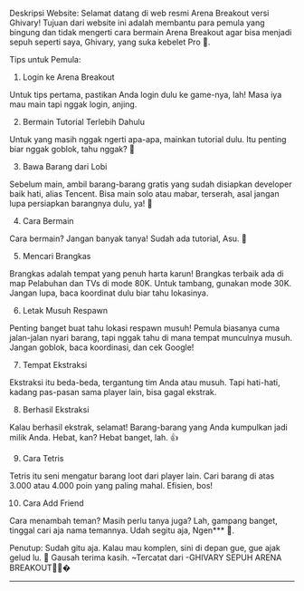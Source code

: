 

Deskripsi Website:
Selamat datang di web resmi Arena Breakout versi Ghivary! Tujuan dari website ini adalah membantu para pemula yang bingung dan tidak mengerti cara bermain Arena Breakout agar bisa menjadi sepuh seperti saya, Ghivary, yang suka kebelet Pro 🤫.

Tips untuk Pemula:

1. Login ke Arena Breakout

Untuk tips pertama, pastikan Anda login dulu ke game-nya, lah! Masa iya mau main tapi nggak login, anjing.



2. Bermain Tutorial Terlebih Dahulu

Untuk yang masih nggak ngerti apa-apa, mainkan tutorial dulu. Itu penting biar nggak goblok, tahu nggak? 🗿



3. Bawa Barang dari Lobi

Sebelum main, ambil barang-barang gratis yang sudah disiapkan developer baik hati, alias Tencent. Bisa main solo atau mabar, terserah, asal jangan lupa persiapkan barangnya dulu, ya! 🥰



4. Cara Bermain

Cara bermain? Jangan banyak tanya! Sudah ada tutorial, Asu. 🗿



5. Mencari Brangkas

Brangkas adalah tempat yang penuh harta karun! Brangkas terbaik ada di map Pelabuhan dan TVs di mode 80K. Untuk tambang, gunakan mode 30K. Jangan lupa, baca koordinat dulu biar tahu lokasinya.



6. Letak Musuh Respawn

Penting banget buat tahu lokasi respawn musuh! Pemula biasanya cuma jalan-jalan nyari barang, tapi nggak tahu di mana tempat munculnya musuh. Jangan goblok, baca koordinasi, dan cek Google!



7. Tempat Ekstraksi

Ekstraksi itu beda-beda, tergantung tim Anda atau musuh. Tapi hati-hati, kadang pas-pasan sama player lain, bisa gagal ekstrak.



8. Berhasil Ekstraksi

Kalau berhasil ekstrak, selamat! Barang-barang yang Anda kumpulkan jadi milik Anda. Hebat, kan? Hebat banget, lah. 👍



9. Cara Tetris

Tetris itu seni mengatur barang loot dari player lain. Cari barang di atas 3.000 atau 4.000 poin yang paling mahal. Efisien, bos!



10. Cara Add Friend



Cara menambah teman? Masih perlu tanya juga? Lah, gampang banget, tinggal cari aja nama temannya. Udah segitu aja, Ngen*** 🗿.


Penutup:
Sudah gitu aja. Kalau mau komplen, sini di depan gue, gue ajak gelud lu. 🥰
Gausah terima kasih.
~Tercatat dari -GHIVARY SEPUH ARENA BREAKOUT🥶🥶�

---
